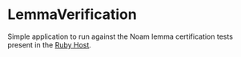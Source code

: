 # LemmaVerification
Simple application to run against the Noam lemma certification tests present in the [Ruby Host](https://github.com/noam-io/host).
